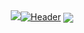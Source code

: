 <div align="center"> 
  <a href="#Header"><img src="#StreakStat"><img src="https://capsule-render.vercel.app/api?type=venom&height=300&color=gradient&text=MiliScripts%20Stats" alt="Header" /></a>
  <a href="#GithubStat"><img src="https://github-widgetbox.vercel.app/api/profile?username=MiliScripts&data=followers,repositories,stars,commits&theme=rgb" align="center" ></a><br>
